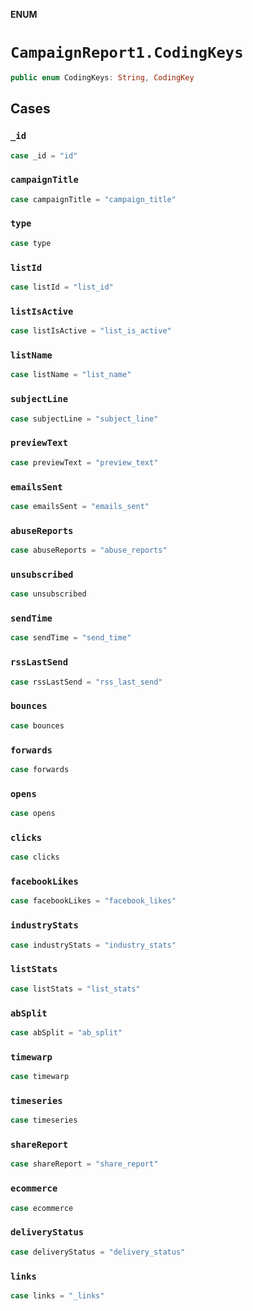 **ENUM**

# `CampaignReport1.CodingKeys`

```swift
public enum CodingKeys: String, CodingKey
```

## Cases
### `_id`

```swift
case _id = "id"
```

### `campaignTitle`

```swift
case campaignTitle = "campaign_title"
```

### `type`

```swift
case type
```

### `listId`

```swift
case listId = "list_id"
```

### `listIsActive`

```swift
case listIsActive = "list_is_active"
```

### `listName`

```swift
case listName = "list_name"
```

### `subjectLine`

```swift
case subjectLine = "subject_line"
```

### `previewText`

```swift
case previewText = "preview_text"
```

### `emailsSent`

```swift
case emailsSent = "emails_sent"
```

### `abuseReports`

```swift
case abuseReports = "abuse_reports"
```

### `unsubscribed`

```swift
case unsubscribed
```

### `sendTime`

```swift
case sendTime = "send_time"
```

### `rssLastSend`

```swift
case rssLastSend = "rss_last_send"
```

### `bounces`

```swift
case bounces
```

### `forwards`

```swift
case forwards
```

### `opens`

```swift
case opens
```

### `clicks`

```swift
case clicks
```

### `facebookLikes`

```swift
case facebookLikes = "facebook_likes"
```

### `industryStats`

```swift
case industryStats = "industry_stats"
```

### `listStats`

```swift
case listStats = "list_stats"
```

### `abSplit`

```swift
case abSplit = "ab_split"
```

### `timewarp`

```swift
case timewarp
```

### `timeseries`

```swift
case timeseries
```

### `shareReport`

```swift
case shareReport = "share_report"
```

### `ecommerce`

```swift
case ecommerce
```

### `deliveryStatus`

```swift
case deliveryStatus = "delivery_status"
```

### `links`

```swift
case links = "_links"
```
